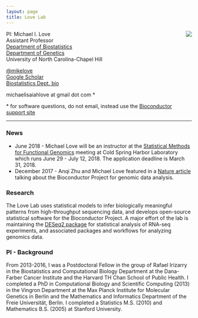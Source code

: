 ```yaml
---
layout: page
title: Love Lab
---
```


<!-- {% include JB/setup %} -->

<img style="float: right;" src="http://mikelove.nfshost.com/img/michaellove_sm.jpg">

PI: Michael I. Love <br>
Assistant Professor <br>
[Department of Biostatistics](http://sph.unc.edu/bios/biostatistics/) <br>
[Department of Genetics](http://www.med.unc.edu/genetics/) <br>
University of North Carolina-Chapel Hill

[@mikelove](http://twitter.com/mikelove) <br>
[Google Scholar](https://scholar.google.com/citations?user=vzXv764AAAAJ) <br>
[Biostatistics Dept. bio](http://sph.unc.edu/adv_profile/michael-love-phd/)

michaelisaiahlove at gmail dot com *

\* for software questions, do not email, instead use the [Bioconductor support site](https://support.bioconductor.org)

---

### News

* June 2018 - Michael Love will be an instructor at the 
  [Statistical Methods for Functional Genomics](https://meetings.cshl.edu/courses.aspx?course=C-DATA&year=18)
  meeting at Cold Spring Harbor Laboratory which runs June 29 - July
  12, 2018. The application deadline is March 31, 2018.
* December 2017 - Anqi Zhu and Michael Love featured in a
  [Nature article](https://www.nature.com/articles/d41586-017-07833-1) 
  talking about the Bioconductor Project for genomic data analysis.

### Research

The Love Lab uses statistical models to infer biologically meaningful
patterns from high-throughput sequencing data, and develops
open-source statistical software for the Bioconductor Project.
A major effort of the lab is maintaining
the [DESeq2 package](http://bioconductor.org/packages/DESeq2) for
statistical analysis of RNA-seq experiments, and associated packages
and workflows for analyzing genomics data.

### PI - Background

From 2013-2016, I was a Postdoctoral Fellow in the group of
Rafael Irizarry in the Biostatistics and Computational Biology
Department at the Dana-Farber Cancer Institute and the Harvard
TH Chan School of Public Health.
I completed a PhD in Computational Biology and Scientific Computing
(2013) in the Vingron Department at the Max Planck Institute for
Molecular Genetics in Berlin and the Mathematics and Informatics
Department of the Freie Universität, Berlin.  I completed a Statistics
M.S. (2010) and Mathematics B.S. (2005) at Stanford University.
